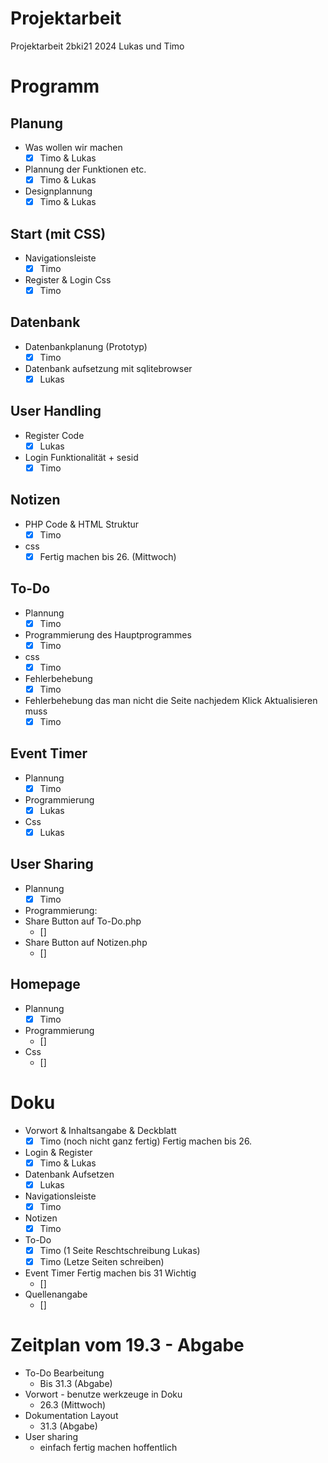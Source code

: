 # Projektarbeit
Projektarbeit 2bki21 2024 Lukas und Timo

# Programm
## Planung
- Was wollen wir machen
    - [x] Timo & Lukas
- Plannung der Funktionen etc.
    - [x] Timo & Lukas
- Designplannung
    - [x] Timo & Lukas

## Start (mit CSS)
- Navigationsleiste
    - [x] Timo
- Register & Login Css
    - [x] Timo

## Datenbank
- Datenbankplanung (Prototyp)
    - [x] Timo
- Datenbank aufsetzung mit sqlitebrowser
    - [x] Lukas

## User Handling
- Register Code
    - [x] Lukas
- Login Funktionalität + sesid
    - [x] Timo

## Notizen
- PHP Code & HTML Struktur
    - [x] Timo
- css
    - [x] Fertig machen bis 26. (Mittwoch)

## To-Do
- Plannung
    - [x] Timo
- Programmierung des Hauptprogrammes
    - [x] Timo
- css
    - [x] Timo
- Fehlerbehebung 
    - [x] Timo
- Fehlerbehebung das man nicht die Seite nachjedem Klick Aktualisieren muss
    - [x] Timo

## Event Timer
- Plannung
    - [x] Timo
- Programmierung
    - [x] Lukas
- Css
    - [x] Lukas

## User Sharing
- Plannung
    - [x] Timo
- Programmierung:
- Share Button auf To-Do.php
    - []
- Share Button auf Notizen.php
    - []

## Homepage
- Plannung
    - [x] Timo
- Programmierung
    - [] 
- Css
    - [] 


# Doku
- Vorwort & Inhaltsangabe & Deckblatt
    - [x] Timo (noch nicht ganz fertig) Fertig machen bis 26.
- Login & Register
    - [x] Timo & Lukas
- Datenbank Aufsetzen
    - [x] Lukas
- Navigationsleiste
    - [x] Timo
- Notizen 
    - [x] Timo
- To-Do
    - [x] Timo (1 Seite Reschtschreibung Lukas)
    - [x] Timo (Letze Seiten schreiben)
- Event Timer Fertig machen bis 31 Wichtig
    - [] 
- Quellenangabe
    - []


 # Zeitplan vom 19.3 - Abgabe
 - To-Do Bearbeitung
     - Bis 31.3 (Abgabe)
 - Vorwort - benutze werkzeuge in Doku
     - 26.3 (Mittwoch)
 - Dokumentation Layout
     - 31.3 (Abgabe)
 - User sharing
    - einfach fertig machen hoffentlich
